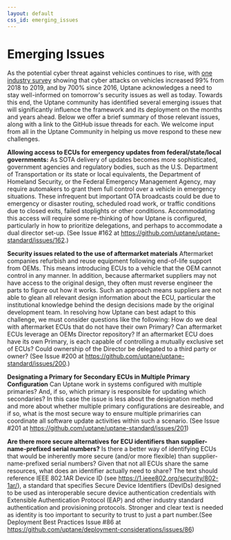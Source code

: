 ```yaml
---
layout: default
css_id: emerging_issues
---
```


# Emerging Issues

As the potential cyber threat against vehicles continues to rise, with [one industry survey](https://upstream.auto/upstream-security-global-automotive-cybersecurity-report-2020/) showing that cyber attacks on vehicles increased 99% from 2018 to 2019, and by 700% since 2016, Uptane acknowledges a need to stay well-informed on tomorrow's security issues as well as today. Towards this end, the Uptane community has identified several emerging issues that will significantly influence the framework and its deployment on the months and years ahead. Below we offer a brief summary of those relevant issues, along with a link to the GitHub issue threads for each. We welcome input from all in the Uptane Community in helping us move respond to these new challenges.

**Allowing access to ECUs for emergency updates from federal/state/local governments:** As SOTA delivery of updates becomes more sophisticated, government agencies and regulatory bodies, such as the U.S. Department of Transportation or its state or local equivalents, the Department of Homeland Security, or the Federal Emergency Management Agency,  may require automakers to grant them full control over a vehicle in emergency situations. These infrequent but important OTA broadcasts could be due to emergency or disaster routing, scheduled road work, or traffic conditions due to closed exits, failed stoplights or other conditions.  Accommodating this access will require some re-thinking of how Uptane is configured, particularly in how to prioritize delegations, and perhaps to accommodate a dual director set-up. (See Issue #162 at https://github.com/uptane/uptane-standard/issues/162.)

**Security issues related to the use of aftermarket materials**
Aftermarket companies refurbish and reuse equipment following end-of-life support from OEMs. This means introducing ECUs to a vehicle that the OEM cannot control in any manner. In addition, because aftermarket suppliers may not have access to the original design, they often must reverse engineer the parts to figure out how it works. Such an approach means suppliers are not able to glean all relevant design information about the ECU, particular the institutional knowledge behind the design decisions made by the original development team. In resolving how Uptane can best adapt to this challenge, we must consider questions like the following: How do we deal with aftermarket ECUs that do not have their own Primary? Can aftermarket ECUs leverage an OEMs Director repository? If an aftermarket ECU does have its own Primary, is each capable of controlling a mutually exclusive set of ECUs? Could ownership of the Director be delegated to a third party or owner? (See Issue #200 at https://github.com/uptane/uptane-standard/issues/200.)

**Designating a Primary for Secondary ECUs in Multiple Primary Configuration**
Can Uptane work in systems configured with multiple primaries? And, if so, which primary is responsible for updating which secondaries?
In this case the issue is less about the designation method and more about whether multiple primary configurations are desireable, and if so, what is the most secure way to ensure multiple primariries can coordinate all software update activities within such a scenario. (See Issue #201 at https://github.com/uptane/uptane-standard/issues/201)

**Are there more secure alternatives for ECU identifiers than supplier-name-prefixed serial numbers?**
Is there a better way of identifying ECUs that would be inherently more secure (and/or more flexible) than supplier-name-prefixed serial numbers? Given that not all ECUs share the same resources, what does an identifier actually need to share? The text should reference IEEE 802.1AR Device ID (see https://1.ieee802.org/security/802-1ar/), a standard that specifies Secure Device Identifiers (DevIDs) designed to be used as interoperable secure device authentication credentials with Extensible Authentication Protocol (EAP) and other industry standard authentication and provisioning protocols. Stronger and clear text is needed as identity is too important to security to trust to just a part number.(See Deployment Best Practices Issue #86 at https://github.com/uptane/deployment-considerations/issues/86)
